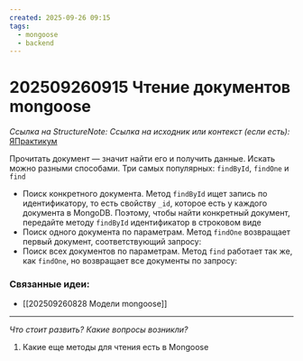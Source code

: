 ```yaml
---
created: 2025-09-26 09:15
tags:
  - mongoose
  - backend
---
```

# 202509260915 Чтение документов mongoose

*Ссылка на StructureNote:*
*Ссылка на исходник или контекст (если есть):* [ЯПрактикум](https://practicum.yandex.ru/learn/backend-nodejs/courses/16b47298-e20d-4fde-9619-1ab305039a00/sprints/564238/topics/a4928f0d-5f69-4053-bea3-fa90d3a2a89f/lessons/0964829b-5b6d-4372-b84d-44a076b97b5a/)

Прочитать документ — значит найти его и получить данные. Искать можно разными способами. Три самых популярных: `findById`, `findOne` и `find`

- Поиск конкретного документа. Метод `findById` ищет запись по идентификатору, то есть свойству `_id`, которое есть у каждого документа в MongoDB. Поэтому, чтобы найти конкретный документ, передайте методу `findById` идентификатор в строковом виде
- Поиск одного документа по параметрам. Метод `findOne` возвращает первый документ, соответствующий запросу:
-  Поиск всех документов по параметрам. Метод `find` работает так же, как `findOne`, но возвращает все документы по запросу:

### Связанные идеи:

* [[202509260828 Модели mongoose]]
---

*Что стоит развить? Какие вопросы возникли?*
1) Какие еще методы для чтения есть в Mongoose
